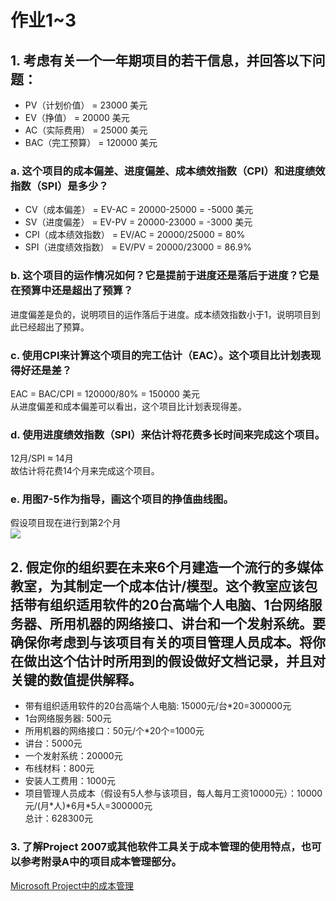 # 作业1~3

## 1. 考虑有关一个一年期项目的若干信息，并回答以下问题：
- PV（计划价值） = 23000 美元  
- EV（挣值） = 20000 美元  
- AC（实际费用） = 25000 美元  
- BAC（完工预算） = 120000 美元  
### a. 这个项目的成本偏差、进度偏差、成本绩效指数（CPI）和进度绩效指数（SPI）是多少？
- CV（成本偏差） = EV-AC = 20000-25000 = -5000 美元
- SV（进度偏差） = EV-PV = 20000-23000 = -3000 美元
- CPI（成本绩效指数） = EV/AC = 20000/25000 = 80%
- SPI（进度绩效指数） = EV/PV = 20000/23000 = 86.9%
### b. 这个项目的运作情况如何？它是提前于进度还是落后于进度？它是在预算中还是超出了预算？
进度偏差是负的，说明项目的运作落后于进度。成本绩效指数小于1，说明项目到此已经超出了预算。
### c. 使用CPI来计算这个项目的完工估计（EAC）。这个项目比计划表现得好还是差？
EAC = BAC/CPI = 120000/80% = 150000 美元   
从进度偏差和成本偏差可以看出，这个项目比计划表现得差。
### d. 使用进度绩效指数（SPI）来估计将花费多长时间来完成这个项目。
12月/SPI ≈ 14月   
故估计将花费14个月来完成这个项目。
### e. 用图7-5作为指导，画这个项目的挣值曲线图。
假设项目现在进行到第2个月  
![](https://ftp.bmp.ovh/imgs/2020/07/ad5d3720825f7517.png)

## 2. 假定你的组织要在未来6个月建造一个流行的多媒体教室，为其制定一个成本估计/模型。这个教室应该包括带有组织适用软件的20台高端个人电脑、1台网络服务器、所用机器的网络接口、讲台和一个发射系统。要确保你考虑到与该项目有关的项目管理人员成本。将你在做出这个估计时所用到的假设做好文档记录，并且对关键的数值提供解释。
- 带有组织适用软件的20台高端个人电脑: 15000元/台*20=300000元
- 1台网络服务器: 500元
- 所用机器的网络接口：50元/个*20个=1000元
- 讲台：5000元
- 一个发射系统：20000元
- 布线材料：800元
- 安装人工费用：1000元
- 项目管理人员成本（假设有5人参与该项目，每人每月工资10000元）：10000元/(月\*人)\*6月\*5人=300000元   
总计：628300元

### 3. 了解Project 2007或其他软件工具关于成本管理的使用特点，也可以参考附录A中的项目成本管理部分。
[Microsoft Project中的成本管理](http://d.wanfangdata.com.cn/periodical/xmgljs200406013)
